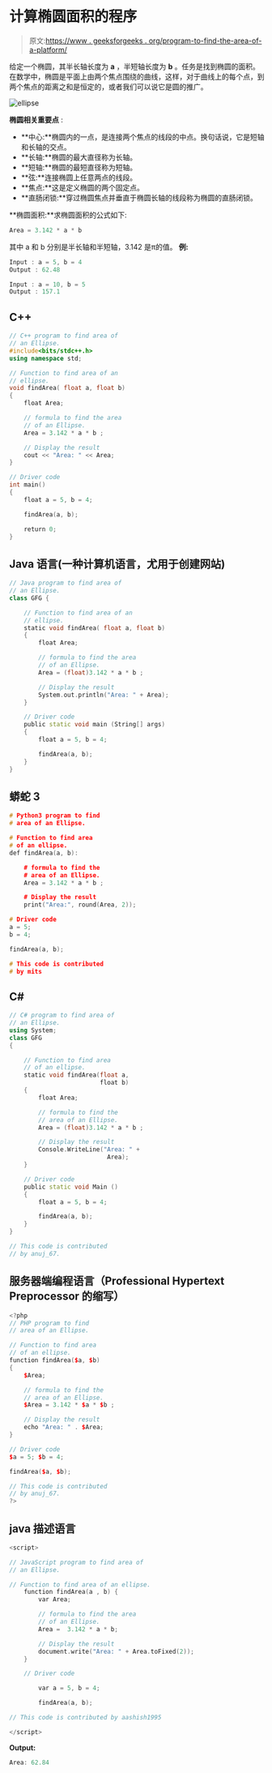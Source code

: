 # 计算椭圆面积的程序

> 原文:[https://www . geeksforgeeks . org/program-to-find-the-area-of-a-platform/](https://www.geeksforgeeks.org/program-to-find-the-area-of-an-ellipse/)

给定一个椭圆，其半长轴长度为 **a** ，半短轴长度为 **b** 。任务是找到椭圆的面积。
在数学中，椭圆是平面上由两个焦点围绕的曲线，这样，对于曲线上的每个点，到两个焦点的距离之和是恒定的，或者我们可以说它是圆的推广。

![ellipse](img/72aada190d06d421a6038b7a542bacba.png)

**椭圆相关重要点** :

*   **中心:**椭圆内的一点，是连接两个焦点的线段的中点。换句话说，它是短轴和长轴的交点。
*   **长轴:**椭圆的最大直径称为长轴。
*   **短轴:**椭圆的最短直径称为短轴。
*   **弦:**连接椭圆上任意两点的线段。
*   **焦点:**这是定义椭圆的两个固定点。
*   **直肠闭锁:**穿过椭圆焦点并垂直于椭圆长轴的线段称为椭圆的直肠闭锁。

**椭圆面积:**求椭圆面积的公式如下:

```cpp
Area = 3.142 * a * b
```

其中 a 和 b 分别是半长轴和半短轴，3.142 是π的值。
**例:**

```cpp
Input : a = 5, b = 4
Output : 62.48

Input : a = 10, b = 5
Output : 157.1
```

## C++

```cpp
// C++ program to find area of
// an Ellipse.
#include<bits/stdc++.h>
using namespace std;

// Function to find area of an
// ellipse.
void findArea( float a, float b)
{
    float Area;

    // formula to find the area
    // of an Ellipse.
    Area = 3.142 * a * b ;

    // Display the result
    cout << "Area: " << Area;
}

// Driver code
int main()
{
    float a = 5, b = 4;

    findArea(a, b);

    return 0;
}
```

## Java 语言(一种计算机语言，尤用于创建网站)

```cpp
// Java program to find area of
// an Ellipse.
class GFG {

    // Function to find area of an
    // ellipse.
    static void findArea( float a, float b)
    {
        float Area;

        // formula to find the area
        // of an Ellipse.
        Area = (float)3.142 * a * b ;

        // Display the result
        System.out.println("Area: " + Area);
    }

    // Driver code
    public static void main (String[] args)
    {
        float a = 5, b = 4;

        findArea(a, b);
    }
}
```

## 蟒蛇 3

```cpp
# Python3 program to find
# area of an Ellipse.

# Function to find area
# of an ellipse.
def findArea(a, b):

    # formula to find the
    # area of an Ellipse.
    Area = 3.142 * a * b ;

    # Display the result
    print("Area:", round(Area, 2));

# Driver code
a = 5;
b = 4;

findArea(a, b);

# This code is contributed
# by mits
```

## C#

```cpp
// C# program to find area of
// an Ellipse.
using System;
class GFG
{

    // Function to find area
    // of an ellipse.
    static void findArea(float a,
                         float b)
    {
        float Area;

        // formula to find the
        // area of an Ellipse.
        Area = (float)3.142 * a * b ;

        // Display the result
        Console.WriteLine("Area: " +
                           Area);
    }

    // Driver code
    public static void Main ()
    {
        float a = 5, b = 4;

        findArea(a, b);
    }
}

// This code is contributed
// by anuj_67.
```

## 服务器端编程语言（Professional Hypertext Preprocessor 的缩写）

```cpp
<?php
// PHP program to find
// area of an Ellipse.

// Function to find area
// of an ellipse.
function findArea($a, $b)
{
    $Area;

    // formula to find the
    // area of an Ellipse.
    $Area = 3.142 * $a * $b ;

    // Display the result
    echo "Area: " . $Area;
}

// Driver code
$a = 5; $b = 4;

findArea($a, $b);

// This code is contributed
// by anuj_67.
?>
```

## java 描述语言

```cpp
<script>

// JavaScript program to find area of
// an Ellipse.   

// Function to find area of an ellipse.
    function findArea(a , b) {
        var Area;

        // formula to find the area
        // of an Ellipse.
        Area =  3.142 * a * b;

        // Display the result
        document.write("Area: " + Area.toFixed(2));
    }

    // Driver code

        var a = 5, b = 4;

        findArea(a, b);

// This code is contributed by aashish1995

</script>
```

**Output:** 

```cpp
Area: 62.84
```